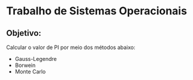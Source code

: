 # Trabalho de Sistemas Operacionais

## Objetivo:
Calcular o valor de PI por meio dos métodos abaixo:
 - Gauss-Legendre
 - Borwein
 - Monte Carlo
 

